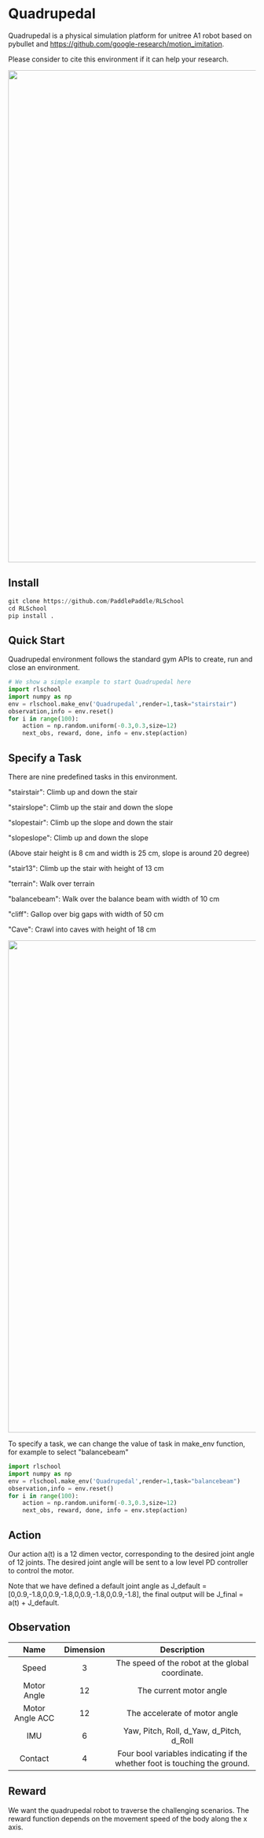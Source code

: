 # Quadrupedal
Quadrupedal is a physical simulation platform for unitree A1 robot based on pybullet and https://github.com/google-research/motion_imitation.

Please consider to cite this environment if it can help your research.

<img src="simu.gif" width="1000"/>

## Install
```python
git clone https://github.com/PaddlePaddle/RLSchool
cd RLSchool
pip install .
```
## Quick Start
Quadrupedal environment follows the standard gym APIs to create, run and close an environment.

```python
# We show a simple example to start Quadrupedal here
import rlschool
import numpy as np
env = rlschool.make_env('Quadrupedal',render=1,task="stairstair")
observation,info = env.reset()
for i in range(100):
    action = np.random.uniform(-0.3,0.3,size=12)
    next_obs, reward, done, info = env.step(action)
```
## Specify a Task
There are nine predefined tasks in this environment.

"stairstair": Climb up and down the stair

"stairslope": Climb up the stair and down the slope

"slopestair": Climb up the slope and down the stair

"slopeslope": Climb up and down the slope

(Above stair height is 8 cm and width is 25 cm, slope is around 20 degree)

"stair13": Climb up the stair with height of 13 cm

"terrain": Walk over terrain

"balancebeam": Walk over the balance beam with width of 10 cm

"cliff": Gallop over big gaps with width of 50 cm

"Cave": Crawl into caves with height of 18 cm

<img src="nine_block.gif" width="1000"/>

To specify a task, we can change the value of task in make_env function, for example to select "balancebeam"

```python
import rlschool
import numpy as np
env = rlschool.make_env('Quadrupedal',render=1,task="balancebeam")
observation,info = env.reset()
for i in range(100):
    action = np.random.uniform(-0.3,0.3,size=12)
    next_obs, reward, done, info = env.step(action)
```

## Action

Our action a(t) is a 12 dimen vector, corresponding to the desired joint angle of 12 joints. The desired joint angle will be sent to a low level PD controller to control the motor.

Note that we have defined a default joint angle as J_default = [0,0.9,-1.8,0,0.9,-1.8,0,0.9,-1.8,0,0.9,-1.8], the final output will be J_final = a(t) + J_default.

## Observation

| Name                    | Dimension    | Description                                |
| :----------------------:| :-----: | :----------------------------------------: |
| Speed                   | 3   | The speed of the robot at the global coordinate.                 |
| Motor Angle            | 12     | The current motor angle                |
| Motor Angle ACC                | 12   | The accelerate of motor angle         |
| IMU            | 6   | Yaw, Pitch, Roll, d_Yaw, d_Pitch, d_Roll              |
| Contact               | 4     | Four bool variables indicating if the whether foot is touching the ground.          |

## Reward

We want the quadrupedal robot to traverse the challenging scenarios. The reward function depends on the movement speed of the body along the x axis.





